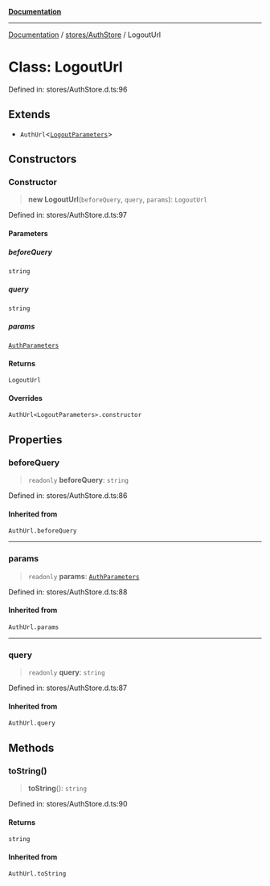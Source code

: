 [**Documentation**](../../../index.md)

***

[Documentation](../../../index.md) / [stores/AuthStore](../index.md) / LogoutUrl

# Class: LogoutUrl

Defined in: stores/AuthStore.d.ts:96

## Extends

- `AuthUrl`\<[`LogoutParameters`](../type-aliases/LogoutParameters.md)\>

## Constructors

### Constructor

> **new LogoutUrl**(`beforeQuery`, `query`, `params`): `LogoutUrl`

Defined in: stores/AuthStore.d.ts:97

#### Parameters

##### beforeQuery

`string`

##### query

`string`

##### params

[`AuthParameters`](../interfaces/AuthParameters.md)

#### Returns

`LogoutUrl`

#### Overrides

`AuthUrl<LogoutParameters>.constructor`

## Properties

### beforeQuery

> `readonly` **beforeQuery**: `string`

Defined in: stores/AuthStore.d.ts:86

#### Inherited from

`AuthUrl.beforeQuery`

***

### params

> `readonly` **params**: [`AuthParameters`](../interfaces/AuthParameters.md)

Defined in: stores/AuthStore.d.ts:88

#### Inherited from

`AuthUrl.params`

***

### query

> `readonly` **query**: `string`

Defined in: stores/AuthStore.d.ts:87

#### Inherited from

`AuthUrl.query`

## Methods

### toString()

> **toString**(): `string`

Defined in: stores/AuthStore.d.ts:90

#### Returns

`string`

#### Inherited from

`AuthUrl.toString`
